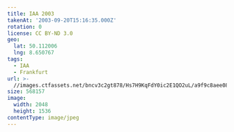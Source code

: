 ```yaml
---
title: IAA 2003
takenAt: '2003-09-20T15:16:35.000Z'
rotation: 0
license: CC BY-ND 3.0
geo:
  lat: 50.112006
  lng: 8.650767
tags:
  - IAA
  - Frankfurt
url: >-
  //images.ctfassets.net/bncv3c2gt878/Hs7H9KqFdY0ic2E1QO2uL/a9f9c8aee081b9874e207a028f1ba4ff/iaa-2003_4540442282_o
size: 568157
image:
  width: 2048
  height: 1536
contentType: image/jpeg
---
```


